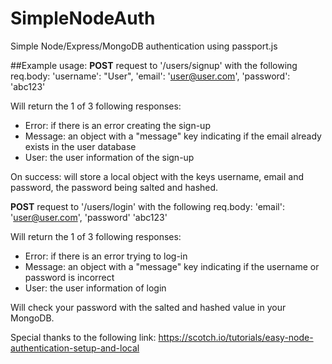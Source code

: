 # SimpleNodeAuth
Simple Node/Express/MongoDB authentication using passport.js

##Example usage:
**POST** request to '/users/signup' with the following req.body:
'username': "User",
'email': 'user@user.com',
'password': 'abc123'

Will return the 1 of 3 following responses:
* Error: if there is an error creating the sign-up
* Message: an object with a "message" key indicating if the email already exists in the user database
* User: the user information of the sign-up

On success: will store a local object with the keys username, email and password, the password being salted and hashed.

**POST** request to '/users/login' with the following req.body:
'email': 'user@user.com',
'password' 'abc123'

Will return the 1 of 3 following responses:
* Error: if there is an error trying to log-in
* Message: an object with a "message" key indicating if the username or password is incorrect
* User: the user information of login

Will check your password with the salted and hashed value in your MongoDB.

Special thanks to the following link: https://scotch.io/tutorials/easy-node-authentication-setup-and-local
